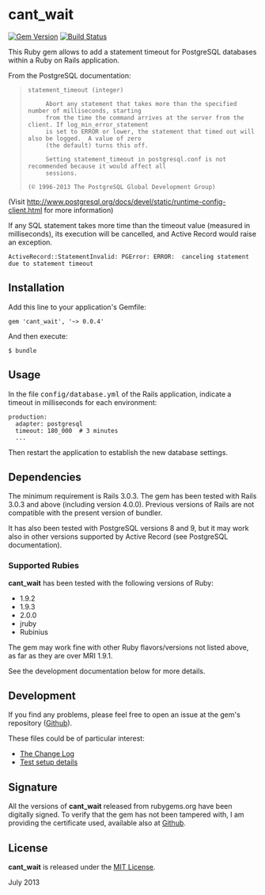 # cant_wait
[![Gem Version](https://badge.fury.io/rb/cant_wait.png)](https://badge.fury.io/rb/cant_wait)
[![Build Status](https://travis-ci.org/CarlosCD/cant_wait.png?branch=development)](https://travis-ci.org/CarlosCD/cant_wait)


This Ruby gem allows to add a statement timeout for PostgreSQL databases within a Ruby on Rails application.

From the PostgreSQL documentation:

>     statement_timeout (integer)
> 
>          Abort any statement that takes more than the specified number of milliseconds, starting
>          from the time the command arrives at the server from the client. If log_min_error_statement
>          is set to ERROR or lower, the statement that timed out will also be logged.  A value of zero
>          (the default) turns this off.
> 
>          Setting statement_timeout in postgresql.conf is not recommended because it would affect all
>          sessions.
> 
>     (© 1996-2013 The PostgreSQL Global Development Group)

(Visit <http://www.postgresql.org/docs/devel/static/runtime-config-client.html> for more information)


If any SQL statement takes more time than the timeout value (measured in milliseconds), its execution will be cancelled, and Active Record would raise an exception.

    ActiveRecord::StatementInvalid: PGError: ERROR:  canceling statement due to statement timeout


## Installation

Add this line to your application's Gemfile:

    gem 'cant_wait', '~> 0.0.4'

And then execute:

    $ bundle


## Usage

In the file <tt>config/database.yml</tt> of the Rails application, indicate a timeout in milliseconds for each environment:

    production:
      adapter: postgresql
      timeout: 180_000  # 3 minutes
      ...

Then restart the application to establish the new database settings.


## Dependencies

The minimum requirement is Rails 3.0.3.  The gem has been tested with Rails 3.0.3 and above (including version 4.0.0).  Previous versions of Rails are not compatible with the present version of bundler.

It has also been tested with PostgreSQL versions 8 and 9, but it may work also in other versions supported by Active Record (see PostgreSQL documentation).

### Supported Rubies

**cant_wait** has been tested with the following versions of Ruby:

- 1.9.2
- 1.9.3
- 2.0.0
- jruby
- Rubinius

The gem may work fine with other Ruby flavors/versions not listed above, as far as they are over MRI 1.9.1.

See the development documentation below for more details.


## Development

If you find any problems, please feel free to open an issue at the gem's repository ([Github](https://github.com/CarlosCD/cant_wait)).

These files could be of particular interest:

  + [The Change Log](https://github.com/CarlosCD/cant_wait/blob/master/CHANGELOG.md)
  + [Test setup details](https://github.com/CarlosCD/cant_wait/blob/master/test/README.md)


## Signature

All the versions of **cant_wait** released from rubygems.org have been digitally signed.  To verify that the gem has not been tampered with, I am providing the certificate used, available also at [Github](https://github.com/CarlosCD/cant_wait).


## License

**cant_wait** is released under the [MIT License](http://opensource.org/licenses/MIT).


July 2013
